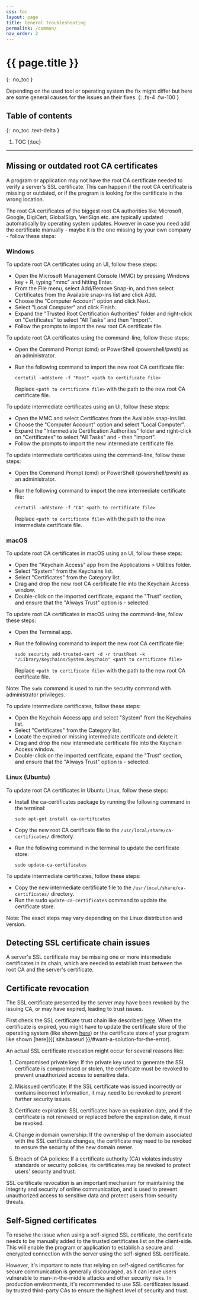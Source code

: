 ```yaml
---
css: toc
layout: page
title: General Troubleshooting
permalink: /common/
nav_order: 2
---
```


# {{ page.title }}
{: .no_toc }

Depending on the used tool or operating system the fix might differ but here are some general causes for the issues an their fixes.
{: .fs-4 .fw-100 }

## Table of contents
{: .no_toc .text-delta }

1. TOC
{:toc}

---

## Missing or outdated root CA certificates

A program or application may not have the root CA certificate needed to verify a server's SSL certificate. This can happen if the root CA certificate is missing or outdated, or if the program is looking for the certificate in the wrong location.

The root CA certificates of the biggest root CA authorities like Microsoft, Google, DigiCert, GlobalSign, VeriSign etc. are typically updated automatically by operating system updates. However in case you need add the certificate manually - maybe it is the one missing by your own company - follow these steps:

### Windows

To update root CA certificates using an UI, follow these steps:

- Open the Microsoft Management Console (MMC) by pressing Windows key + R, typing "mmc" and hitting Enter.
- From the File menu, select Add/Remove Snap-in, and then select Certificates from the Available snap-ins list and click Add.
- Choose the "Computer Account" option and click Next.
- Select "Local Computer" and click Finish.
- Expand the "Trusted Root Certification Authorities" folder and right-click on "Certificates" to select "All Tasks" and then "Import".
- Follow the prompts to import the new root CA certificate file.

To update root CA certificates using the command-line, follow these steps:

- Open the Command Prompt (cmd) or PowerShell (powershell/pwsh) as an administrator.
- Run the following command to import the new root CA certificate file:

  ```shell
  certutil -addstore -f "Root" <path to certificate file>
  ```

  Replace `<path to certificate file>` with the path to the new root CA certificate file.

To update intermediate certificates using an UI, follow these steps:

- Open the MMC and select Certificates from the Available snap-ins list.
- Choose the "Computer Account" option and select "Local Computer".
- Expand the "Intermediate Certification Authorities" folder and right-click on "Certificates" to select "All Tasks" and - then "Import".
- Follow the prompts to import the new intermediate certificate file.

To update intermediate certificates using the command-line, follow these steps:

- Open the Command Prompt (cmd) or PowerShell (powershell/pwsh) as an administrator.
- Run the following command to import the new intermediate certificate file:

  ```shell
  certutil -addstore -f "CA" <path to certificate file>
  ```

  Replace `<path to certificate file>` with the path to the new intermediate certificate file.

### macOS

To update root CA certificates in macOS using an UI, follow these steps:

- Open the "Keychain Access" app from the Applications > Utilities folder.
- Select "System" from the Keychains list.
- Select "Certificates" from the Category list.
- Drag and drop the new root CA certificate file into the Keychain Access window.
- Double-click on the imported certificate, expand the "Trust" section, and ensure that the "Always Trust" option is - selected.

To update root CA certificates in macOS using the command-line, follow these steps:

- Open the Terminal app.
- Run the following command to import the new root CA certificate file:

  ```shell
  sudo security add-trusted-cert -d -r trustRoot -k "/Library/Keychains/System.keychain" <path to certificate file>
  ```

  Replace `<path to certificate file>` with the path to the new root CA certificate file.

Note: The `sudo` command is used to run the security command with administrator privileges.

To update intermediate certificates, follow these steps:

- Open the Keychain Access app and select "System" from the Keychains list.
- Select "Certificates" from the Category list.
- Locate the expired or missing intermediate certificate and delete it.
- Drag and drop the new intermediate certificate file into the Keychain Access window.
- Double-click on the imported certificate, expand the "Trust" section, and ensure that the "Always Trust" option is - selected.

### Linux (Ubuntu)

To update root CA certificates in Ubuntu Linux, follow these steps:

- Install the ca-certificates package by running the following command in the terminal:

  ```shell
  sudo apt-get install ca-certificates
  ```

- Copy the new root CA certificate file to the `/usr/local/share/ca-certificates/` directory.
- Run the following command in the terminal to update the certificate store:
  
  ```shell
  sudo update-ca-certificates
  ```

To update intermediate certificates, follow these steps:

- Copy the new intermediate certificate file to the `/usr/local/share/ca-certificates/` directory.
- Run the sudo `update-ca-certificates` command to update the certificate store.

Note: The exact steps may vary depending on the Linux distribution and version.

## Detecting SSL certificate chain issues

A server's SSL certificate may be missing one or more intermediate certificates in its chain, which are needed to establish trust between the root CA and the server's certificate.

<!-- TODO: add CURL and openSSL investigation -->

## Certificate revocation

The SSL certificate presented by the server may have been revoked by the issuing CA, or may have expired, leading to trust issues.

First check the SSL certificate trust chain like described [here](#detecting-ssl-certificate-chain-issues). When the certificate is expired, you might have to update the certificate store of the operating system (like shown [here](#missing-or-outdated-root-ca-certificates)) or the certificate store of your program like shown [here]({{ site.baseurl }}/#want-a-solution-for-the-error).

An actual SSL certificate revocation might occur for several reasons like:

1. Compromised private key: If the private key used to generate the SSL certificate is compromised or stolen, the certificate must be revoked to prevent unauthorized access to sensitive data.

2. Misissued certificate: If the SSL certificate was issued incorrectly or contains incorrect information, it may need to be revoked to prevent further security issues.

3. Certificate expiration: SSL certificates have an expiration date, and if the certificate is not renewed or replaced before the expiration date, it must be revoked.

4. Change in domain ownership: If the ownership of the domain associated with the SSL certificate changes, the certificate may need to be revoked to ensure the security of the new domain owner.

5. Breach of CA policies: If a certificate authority (CA) violates industry standards or security policies, its certificates may be revoked to protect users' security and trust.

SSL certificate revocation is an important mechanism for maintaining the integrity and security of online communication, and is used to prevent unauthorized access to sensitive data and protect users from security threats.

## Self-Signed certificates

To resolve the issue when using a self-signed SSL certificate, the certificate needs to be manually added to the trusted certificates list on the client-side. This will enable the program or application to establish a secure and encrypted connection with the server using the self-signed SSL certificate.

However, it's important to note that relying on self-signed certificates for secure communication is generally discouraged, as it can leave users vulnerable to man-in-the-middle attacks and other security risks. In production environments, it's recommended to use SSL certificates issued by trusted third-party CAs to ensure the highest level of security and trust.
